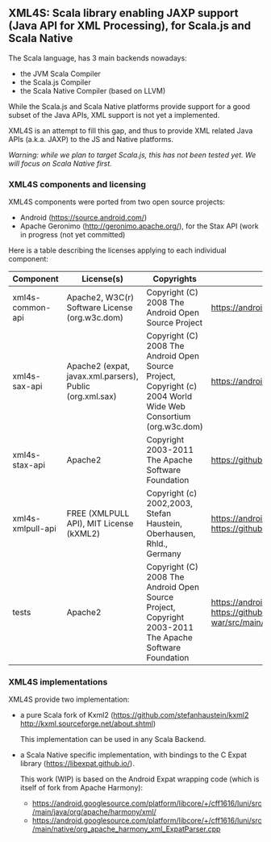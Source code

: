 ## XML4S: Scala library enabling JAXP support (Java API for XML Processing), for Scala.js and Scala Native

The Scala language, has 3 main backends nowadays: 
* the JVM Scala Compiler 
* the Scala.js Compiler
* the Scala Native Compiler (based on LLVM)

While the Scala.js and Scala Native platforms provide support for a good subset of the Java APIs, XML support is not yet a implemented.

XML4S is an attempt to fill this gap, and thus to provide XML related Java APIs (a.k.a. JAXP) to the JS and Native platforms.

*Warning: while we plan to target Scala.js, this has not been tested yet. We will focus on Scala Native first.*

### XML4S components and licensing

XML4S components were ported from two open source projects:
* Android (https://source.android.com/)
* Apache Geronimo (http://geronimo.apache.org/), for the Stax API (work in progress (not yet committed)

Here is a table describing the licenses applying to each individual component:

|     Component     | License(s)    | Copyrights | Original source code |
| ----------------- | ------------- |------------- |------------- |
| xml4s-common-api  | Apache2, W3C(r) Software License (org.w3c.dom) | Copyright (C) 2008 The Android Open Source Project | https://android.googlesource.com/platform/libcore/+/refs/heads/master/luni/src/main/java/javax/xml |
| xml4s-sax-api     | Apache2 (expat, javax.xml.parsers), Public (org.xml.sax) | Copyright (C) 2008 The Android Open Source Project, Copyright (c) 2004 World Wide Web Consortium (org.w3c.dom) | https://android.googlesource.com/platform/libcore/+/refs/heads/master/luni/src/main/java |
| xml4s-stax-api    | Apache2 | Copyright 2003-2011 The Apache Software Foundation | https://github.com/apache/geronimo-specs/tree/trunk/geronimo-stax-api_1.2_spec |
| xml4s-xmlpull-api | FREE (XMLPULL API), MIT License (kXML2)  | Copyright (c) 2002,2003, Stefan Haustein, Oberhausen, Rhld., Germany| https://android.googlesource.com/platform/libcore/+/refs/heads/master/xml/src/main/java https://github.com/stefanhaustein/kxml2 |
| tests             | Apache2 | Copyright (C) 2008 The Android Open Source Project, Copyright 2003-2011 The Apache Software Foundation | https://android.googlesource.com/platform/libcore/+/refs/heads/master/luni/src/test/java/libcore/xml/ https://github.com/apache/geronimo/blob/trunk/testsuite/webservices-testsuite/stax-tests/stax-war/src/main/java/org/apache/geronimo/test/StaxTest.java |

### XML4S implementations

XML4S provide two implementation:
* a pure Scala fork of Kxml2 (https://github.com/stefanhaustein/kxml2 http://kxml.sourceforge.net/about.shtml)
    
    This implementation can be used in any Scala Backend.


* a Scala Native specific implementation, with bindings to the C Expat library (https://libexpat.github.io/).

    This work (WIP) is based on the Android Expat wrapping code (which is itself of fork from Apache Harmony):
  *  https://android.googlesource.com/platform/libcore/+/cff1616/luni/src/main/java/org/apache/harmony/xml/
  *  https://android.googlesource.com/platform/libcore/+/cff1616/luni/src/main/native/org_apache_harmony_xml_ExpatParser.cpp
    
